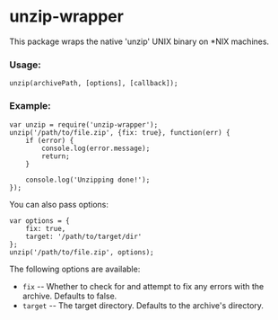 unzip-wrapper
=============
This package wraps the native 'unzip' UNIX binary on *NIX machines.

### Usage:

```
unzip(archivePath, [options], [callback]);
```

### Example:

```
var unzip = require('unzip-wrapper');
unzip('/path/to/file.zip', {fix: true}, function(err) {
    if (error) {
        console.log(error.message);
        return;
    }

    console.log('Unzipping done!');
});
```

You can also pass options:

```
var options = {
    fix: true,
    target: '/path/to/target/dir'
};
unzip('/path/to/file.zip', options);
```

The following options are available:

* `fix` -- Whether to check for and attempt to fix any errors with the archive. Defaults to false.
* `target` -- The target directory. Defaults to the archive's directory.